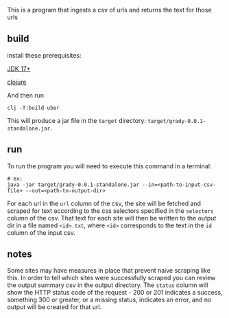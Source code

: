 This is a program that ingests a csv of urls and returns the text for those urls


## build

install these prerequisites:

[JDK 17+](https://adoptium.net)

[clojure](https://clojure.org/guides/install_clojure)

And then run
```
clj -T:build uber
```

This will produce a jar file in the `target` directory: `target/grady-0.0.1-standalone.jar`.

## run

To run the program you will need to execute this command in a terminal:

```
# ex:
java -jar target/grady-0.0.1-standalone.jar --in=<path-to-input-csv-file> --out=<path-to-output-dir>
```

For each url in the `url` column of the csv, the site will be fetched and scraped for
text according to the css selectors specified in the `selectors` column of the csv. That
text for each site will then be written to the output dir in a file named `<id>.txt`,
where `<id>` corresponds to the text in the `id` column of the input csv.

## notes

Some sites may have measures in place that prevent naive scraping like this. In order to
tell which sites were successfully scraped you can review the output summary csv in the
output directory. The `status` column will show the HTTP status code of the request -
200 or 201 indicates a success, something 300 or greater, or a missing status, indicates
an error, and no output will be created for that url.
